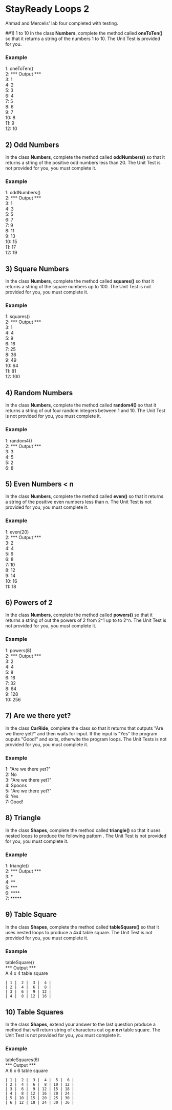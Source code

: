 # StayReady Loops 2



Ahmad and Mercelis' lab four completed with testing.



##1) 1 to 10
In the class **Numbers**, complete the method called **oneToTen()** so that it returns a string of the numbers 1 to 10. The Unit Test is provided for you.

### Example<br>
1: oneToTen()<br>
2: *** Output ***<br>
3: 1<br>
4: 2<br>
5: 3<br>
6: 4<br>
7: 5<br>
8: 6<br>
9: 7<br>
10: 8<br>
11: 9<br>
12: 10<br>

## 2) Odd Numbers
In the class **Numbers**, complete the method called **oddNumbers()** so that it returns a string of the positive odd numbers less than 20. The Unit Test is not provided for you, you must complete it.

### Example<br>
1: oddNumbers()<br>
2: *** Output *** <br>
3: 1<br>
4: 3<br>
5: 5<br>
6: 7<br>
7: 9<br>
8: 11<br>
9: 13<br>
10: 15<br>
11: 17<br>
12: 19<br>

## 3) Square Numbers
In the class **Numbers**, complete the method called **squares()** so that it returns a string of the square numbers up to 100. The Unit Test is not provided for you, you must complete it.

### Example<br>
1: squares()<br>
2: *** Output *** <br>
3: 1<br>
4: 4<br>
5: 9<br>
6: 16<br>
7: 25<br>
8: 36<br>
9: 49<br>
10: 64<br>
11: 81<br>
12: 100<br>

## 4) Random Numbers
In the class **Numbers**, complete the method called **random4()** so that it returns a string of out four random integers between 1 and 10. The Unit Test is not provided for you, you must complete it.

### Example<br>
1: random4()<br>
2: *** Output *** <br>
3: 3<br>
4: 5<br>
5: 2<br>
6: 8<br>

## 5) Even Numbers < n

In the class **Numbers**, complete the method called **even()** so that it returns a string of the positive even numbers less than n. The Unit Test is not provided for you, you must complete it.

### Example<br>
1: even(20)<br>
2: *** Output *** <br>
3: 2<br>
4: 4<br>
5: 6<br>
6: 8<br>
7: 10<br>
8: 12<br>
9: 14<br>
10: 16<br>
11: 18<br>

## 6) Powers of 2

In the class **Numbers**, complete the method called **powers()** so that it returns a string of out the powers of 2 from 2^1 up to to 2^n. The Unit Test is not provided for you, you must complete it.

### Example<br>
1: powers(8)<br>
2: *** Output *** <br>
3: 2<br>
4: 4<br>
5: 8<br>
6: 16<br>
7: 32<br>
8: 64<br>
9: 128<br>
10: 256<br>

## 7) Are we there yet?

In the class **CarRide**, complete the class so that it returns that outputs "Are we there yet?" and then waits for input. If the input is "Yes" the program ouputs "Good!" and exits, otherwite the program loops. The Unit Tests is not provided for you, you must complete it.

### Example<br>
1: "Are we there yet?"<br>
2: No<br>
3: "Are we there yet?"<br>
4: Spoons<br>
5: "Are we there yet?"<br>
6: Yes<br>
7: Good!<br>

## 8) Triangle

In the class **Shapes**, complete the method called **triangle()** so that it uses nested loops to produce the following pattern . The Unit Test is not provided for you, you must complete it.

### Example<br>
1: triangle()<br>
2: *** Output *** <br>
3: * <br>
4: ** <br>
5: *** <br>
6: **** <br>
7: ***** <br>

## 9) Table Square

In the class **Shapes**, complete the method called **tableSquare()** so that it uses nested loops to produce a 4x4 table square. The Unit Test is not provided for you, you must complete it.

### Example<br>
tableSquare()<br>
*** Output *** <br>
A 4 x 4 table square<br>

 ```
 | 1 |  2 |  3 |  4 |
 | 2 |  4 |  6 |  8 |
 | 3 |  6 |  9 | 12 |
 | 4 |  8 | 12 | 16 |
 
 ```

## 10) Table Squares

In the class **Shapes**, extend your answer to the last question produce a method that will return string of characters out og ***n x n*** table square. The Unit Test is not provided for you, you must complete it.

### Example<br>
 tableSquares(6)<br>
 *** Output *** <br>
 A 6 x 6 table square<br>
 
 ```
 | 1 |  2 |  3 |  4 |  5 |  6 |
 | 2 |  4 |  6 |  8 | 10 | 12 |
 | 3 |  6 |  9 | 12 | 15 | 18 |
 | 4 |  8 | 12 | 16 | 20 | 24 |
 | 5 | 10 | 15 | 20 | 25 | 30 |
 | 6 | 12 | 18 | 24 | 30 | 36 |
 ```
 
